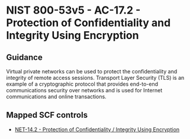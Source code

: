 # NIST 800-53v5 - AC-17.2 - Protection of Confidentiality and Integrity Using Encryption
## Guidance
Virtual private networks can be used to protect the confidentiality and integrity of remote access sessions. Transport Layer Security (TLS) is an example of a cryptographic protocol that provides end-to-end communications security over networks and is used for Internet communications and online transactions.
## Mapped SCF controls
- [NET-14.2 - Protection of Confidentiality / Integrity Using Encryption](../scf/net-142-protectionofconfidentiality/integrityusingencryption.md)
